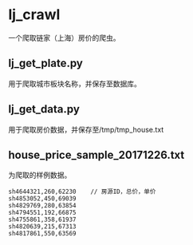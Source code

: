 # lj_crawl
一个爬取链家（上海）房价的爬虫。  
  
## lj_get_plate.py  
用于爬取城市板块名称，并保存至数据库。  
  
## lj_get_data.py  
用于爬取房价数据，并保存至/tmp/tmp_house.txt  
  
## house_price_sample_20171226.txt  
为爬取的样例数据。  
```
sh4644321,260,62230    // 房源ID，总价，单价
sh4853052,450,69039
sh4829769,280,63854
sh4794551,192,66875
sh4755861,358,61937
sh4820639,215,67313
sh4817861,550,63569
```
